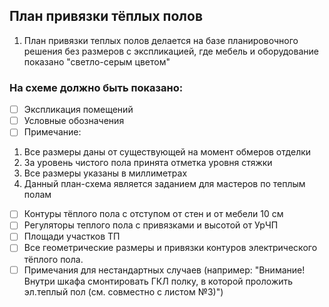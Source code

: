 ## План привязки тёплых полов

1. План привязки теплых полов делается на базе планировочного решения без размеров с экспликацией, где мебель и оборудование показано "светло-серым цветом"
### На схеме должно быть показано:
- [ ] Экспликация помещений
- [ ] Условные обозначения
- [ ] Примечание: 
1. Все размеры даны от существующей на момент обмеров отделки
2. За уровень чистого пола принята отметка уровня стяжки
3. Все размеры указаны в миллиметрах
4. Данный план-схема является заданием для мастеров по теплым полам
- [ ] Контуры тёплого пола с отступом от стен и от мебели 10 см
- [ ] Регуляторы теплого пола с привязками и высотой от УрЧП
- [ ] Площади участков ТП
- [ ] Все геометрические размеры и привязки контуров электрического тёплого пола.
- [ ] Примечания для нестандартных случаев (например: "Внимание! Внутри шкафа смонтировать ГКЛ полку, в которой проложить эл.теплый пол (см. совместно с листом №3)")
